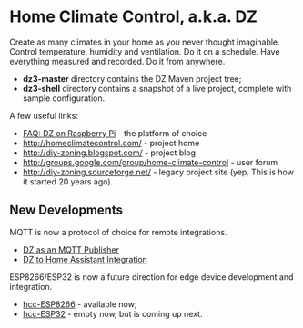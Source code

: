 Home Climate Control, a.k.a. DZ
==

Create as many climates in your home as you never thought imaginable.
Control temperature, humidity and ventilation.
Do it on a schedule.
Have everything measured and recorded.
Do it from anywhere.

* **dz3-master** directory contains the DZ Maven project tree;
* **dz3-shell** directory contains a snapshot of a live project, complete with sample configuration.

A few useful links:

* [FAQ: DZ on Raspberry Pi](https://github.com/home-climate-control/dz/wiki/FAQ:-DZ-on-Raspberry-Pi) - the platform of choice
* http://homeclimatecontrol.com/ - project home
* http://diy-zoning.blogspot.com/ - project blog
* http://groups.google.com/group/home-climate-control - user forum
* http://diy-zoning.sourceforge.net/ - legacy project site (yep. This is how it started 20 years ago).

## New Developments

MQTT is now a protocol of choice for remote integrations.

* [DZ as an MQTT Publisher](https://github.com/home-climate-control/dz/wiki/HOWTO:-DZ-as-an-MQTT-Publisher)
* [DZ to Home Assistant Integration](https://github.com/home-climate-control/dz/wiki/HOWTO:-DZ-to-Home-Assistant-integration)

ESP8266/ESP32 is now a future direction for edge device development and integration.
* [hcc-ESP8266](https://github.com/home-climate-control/hcc-ESP8266) - available now;
* [hcc-ESP32](https://github.com/home-climate-control/hcc-ESP32) - empty now, but is coming up next.
